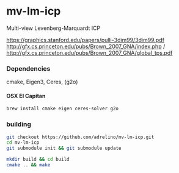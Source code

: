 # mv-lm-icp
Multi-view Levenberg-Marquardt ICP

https://graphics.stanford.edu/papers/pulli-3dim99/3dim99.pdf
http://gfx.cs.princeton.edu/pubs/Brown_2007_GNA/index.php / http://gfx.cs.princeton.edu/pubs/Brown_2007_GNA/global_tps.pdf


### Dependencies
cmake, Eigen3, Ceres, (g2o)

#### OSX El Capitan
```sh
brew install cmake eigen ceres-solver g2o
```

### building

```sh
git checkout https://github.com/adrelino/mv-lm-icp.git
cd mv-lm-icp
git submodule init && git submodule update

mkdir build && cd build
cmake .. && make
```
